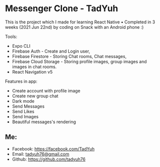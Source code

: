 # Messenger Clone - TadYuh

This is the project which I made for learning React Native
• Completed in 3 weeks (2021 Jun 22nd) by coding on Snack with an Android phone :)

Tools:
* Expo CLI
* Firebase Auth - Create and Login user,
* Firebase Firestore - Storing Chat rooms, Chat messages,
* Firebase Cloud Storage - Storing profile images, group images and images in chat rooms.
* React Navigation v5

Features in app:
* Create account with profile image
* Create new group chat
* Dark mode
* Send Messages
* Send Likes
* Send Images
* Beautiful messages's rendering

## Me:
* Facebook: https://facebook.com/TadYuh 
* Email: tadyuh76@gmail.com
* Github: https://github.com/tadyuh76
